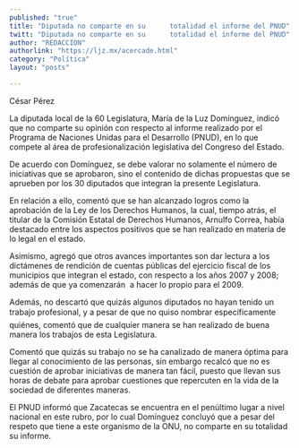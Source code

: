```yaml
---
published: "true"
title: "Diputada no comparte en su      totalidad el informe del PNUD"
twitt: "Diputada no comparte en su      totalidad el informe del PNUD"
author: "REDACCION"
authorlink: "https://ljz.mx/acercade.html"
category: "Política"
layout: "posts"

---
```



  César Pérez



  La diputada local de la 60 Legislatura, María de la Luz Domínguez, indicó que no comparte su opinión con respecto al informe realizado por el Programa de Naciones Unidas para el Desarrollo (PNUD), en lo que compete al área de profesionalización legislativa del Congreso del Estado.



  De acuerdo con Domínguez, se debe valorar no solamente el número de iniciativas que se aprobaron, sino el contenido de dichas propuestas que se aprueben por los 30 diputados que integran la presente Legislatura.



  En relación a ello, comentó que se han alcanzado logros como la aprobación de la Ley de los Derechos Humanos, la cual, tiempo atrás, el titular de la Comisión Estatal de Derechos Humanos, Arnulfo Correa, había destacado entre los aspectos positivos que se han realizado en materia de lo legal en el estado.



  Asimismo, agregó que otros avances importantes son dar lectura a los dictámenes de rendición de cuentas públicas del ejercicio fiscal de los municipios que integran el estado, con respecto a los años 2007 y 2008; además de que ya comenzarán  a hacer lo propio para el 2009.



  Además, no descartó que quizás algunos diputados no hayan tenido un trabajo profesional, y a pesar de que no quiso nombrar específicamente quiénes, comentó que de cualquier manera se han realizado de buena manera los trabajos de esta Legislatura.



  Comentó que quizás su trabajo no se ha canalizado de manera óptima para llegar al conocimiento de las personas, sin embargo recalcó que no es cuestión de aprobar iniciativas de manera tan fácil, puesto que llevan sus horas de debate para aprobar cuestiones que repercuten en la vida de la sociedad de diferentes maneras.



  El PNUD informó que Zacatecas se encuentra en el penúltimo lugar a nivel nacional en este rubro, por lo cual Domínguez concluyó que a pesar del respeto que tiene a este organismo de la ONU, no comparte en su totalidad su informe.



   

